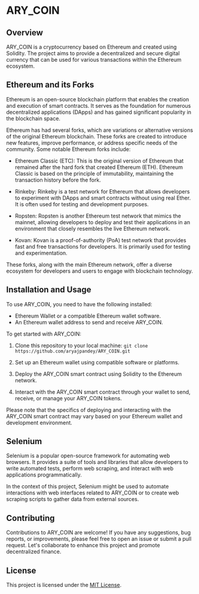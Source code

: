 # ARY_COIN

## Overview
ARY_COIN is a cryptocurrency based on Ethereum and created using Solidity. The project aims to provide a decentralized and secure digital currency that can be used for various transactions within the Ethereum ecosystem.

## Ethereum and its Forks
Ethereum is an open-source blockchain platform that enables the creation and execution of smart contracts. It serves as the foundation for numerous decentralized applications (DApps) and has gained significant popularity in the blockchain space.

Ethereum has had several forks, which are variations or alternative versions of the original Ethereum blockchain. These forks are created to introduce new features, improve performance, or address specific needs of the community. Some notable Ethereum forks include:

- Ethereum Classic (ETC): This is the original version of Ethereum that remained after the hard fork that created Ethereum (ETH). Ethereum Classic is based on the principle of immutability, maintaining the transaction history before the fork.

- Rinkeby: Rinkeby is a test network for Ethereum that allows developers to experiment with DApps and smart contracts without using real Ether. It is often used for testing and development purposes.

- Ropsten: Ropsten is another Ethereum test network that mimics the mainnet, allowing developers to deploy and test their applications in an environment that closely resembles the live Ethereum network.

- Kovan: Kovan is a proof-of-authority (PoA) test network that provides fast and free transactions for developers. It is primarily used for testing and experimentation.

These forks, along with the main Ethereum network, offer a diverse ecosystem for developers and users to engage with blockchain technology.

## Installation and Usage
To use ARY_COIN, you need to have the following installed:

- Ethereum Wallet or a compatible Ethereum wallet software.
- An Ethereum wallet address to send and receive ARY_COIN.

To get started with ARY_COIN:

1. Clone this repository to your local machine: `git clone https://github.com/aryajpandey/ARY_COIN.git`

2. Set up an Ethereum wallet using compatible software or platforms.

3. Deploy the ARY_COIN smart contract using Solidity to the Ethereum network.

4. Interact with the ARY_COIN smart contract through your wallet to send, receive, or manage your ARY_COIN tokens.

Please note that the specifics of deploying and interacting with the ARY_COIN smart contract may vary based on your Ethereum wallet and development environment.

## Selenium
Selenium is a popular open-source framework for automating web browsers. It provides a suite of tools and libraries that allow developers to write automated tests, perform web scraping, and interact with web applications programmatically.

In the context of this project, Selenium might be used to automate interactions with web interfaces related to ARY_COIN or to create web scraping scripts to gather data from external sources.

## Contributing
Contributions to ARY_COIN are welcome! If you have any suggestions, bug reports, or improvements, please feel free to open an issue or submit a pull request. Let's collaborate to enhance this project and promote decentralized finance.

## License
This project is licensed under the [MIT License](LICENSE).
 
